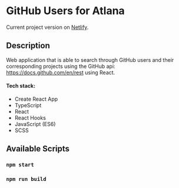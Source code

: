 # GitHub Users for Atlana

Current project version on [Netlify](###).

## Description

Web application that is able to search through GitHub users and their corresponding projects using the GitHub api: https://docs.github.com/en/rest using React.

#### Tech stack:

- Create React App
- TypeScript
- React
- React Hooks
- JavaScript (ES6)
- SCSS

## Available Scripts

### `npm start`

### `npm run build`
